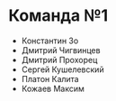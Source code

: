 # Команда №1
* Константин Зо  
* Дмитрий Чигвинцев  
* Дмитрий Прохорец  
* Сергей Кушелевский  
* Платон Калита  
* Кожаев Максим